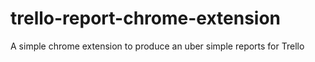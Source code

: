 # trello-report-chrome-extension
A simple chrome extension to produce an uber simple reports for Trello
